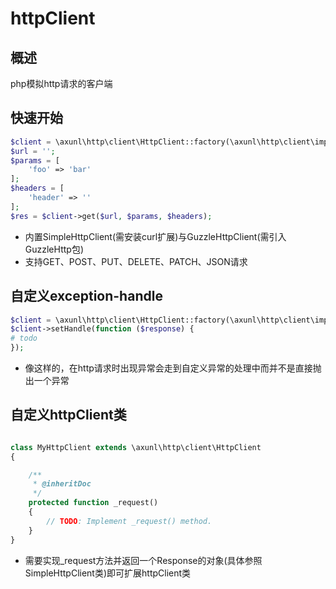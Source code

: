 # httpClient
## 概述
php模拟http请求的客户端
## 快速开始
```php
$client = \axunl\http\client\HttpClient::factory(\axunl\http\client\implement\SimpleHttpClient::class);
$url = '';
$params = [
    'foo' => 'bar'
];
$headers = [
    'header' => ''
];
$res = $client->get($url, $params, $headers);
```

- 内置SimpleHttpClient(需安装curl扩展)与GuzzleHttpClient(需引入GuzzleHttp包)
- 支持GET、POST、PUT、DELETE、PATCH、JSON请求

## 自定义exception-handle
```php
$client = \axunl\http\client\HttpClient::factory(\axunl\http\client\implement\SimpleHttpClient::class);
$client->setHandle(function ($response) {
# todo
});
```
- 像这样的，在http请求时出现异常会走到自定义异常的处理中而并不是直接抛出一个异常

## 自定义httpClient类

``` php

class MyHttpClient extends \axunl\http\client\HttpClient
{

    /**
     * @inheritDoc
     */
    protected function _request()
    {
        // TODO: Implement _request() method.
    }
}
```
- 需要实现_request方法并返回一个Response的对象(具体参照SimpleHttpClient类)即可扩展httpClient类

